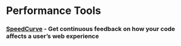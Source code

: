 # Performance Tools

### [SpeedCurve](https://speedcurve.com/) - Get continuous feedback on how your code affects a user’s web experience
